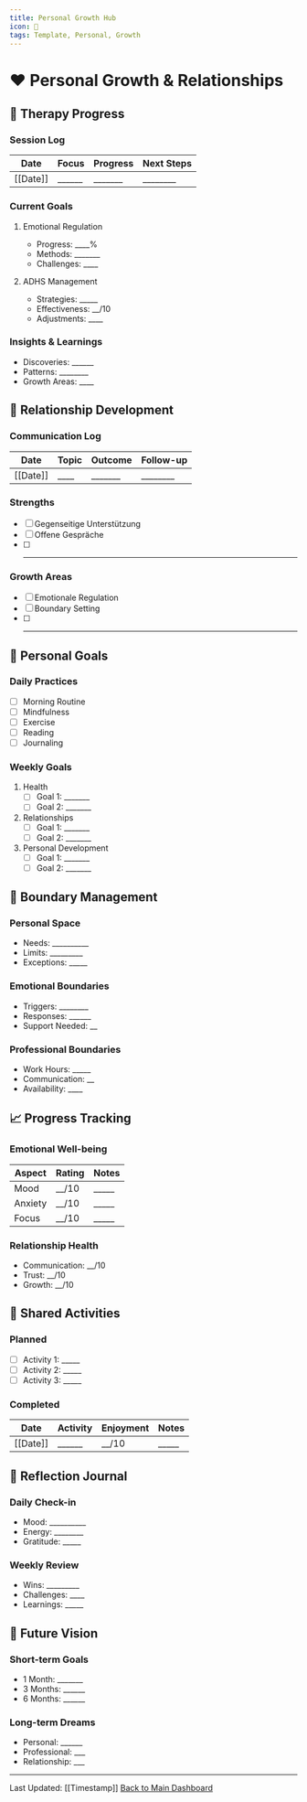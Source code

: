 ```yaml
---
title: Personal Growth Hub
icon: 🌱
tags: Template, Personal, Growth
---
```


# ❤️ Personal Growth & Relationships

## 🧠 Therapy Progress

### Session Log
| Date | Focus | Progress | Next Steps |
|------|-------|----------|------------|
| [[Date]] | ______ | _______ | ________ |

### Current Goals
1. Emotional Regulation
   - Progress: ____%
   - Methods: _______
   - Challenges: ____

2. ADHS Management
   - Strategies: _____
   - Effectiveness: __/10
   - Adjustments: ____

### Insights & Learnings
- Discoveries: ______
- Patterns: ________
- Growth Areas: ____

## 💝 Relationship Development

### Communication Log
| Date | Topic | Outcome | Follow-up |
|------|-------|---------|-----------|
| [[Date]] | ____ | _______ | ________ |

### Strengths
- [ ] Gegenseitige Unterstützung
- [ ] Offene Gespräche
- [ ] _________________

### Growth Areas
- [ ] Emotionale Regulation
- [ ] Boundary Setting
- [ ] _________________

## 🎯 Personal Goals

### Daily Practices
- [ ] Morning Routine
- [ ] Mindfulness
- [ ] Exercise
- [ ] Reading
- [ ] Journaling

### Weekly Goals
1. Health
   - [ ] Goal 1: _______
   - [ ] Goal 2: _______

2. Relationships
   - [ ] Goal 1: _______
   - [ ] Goal 2: _______

3. Personal Development
   - [ ] Goal 1: _______
   - [ ] Goal 2: _______

## 🔄 Boundary Management

### Personal Space
- Needs: __________
- Limits: _________
- Exceptions: _____

### Emotional Boundaries
- Triggers: ________
- Responses: ______
- Support Needed: __

### Professional Boundaries
- Work Hours: _____
- Communication: __
- Availability: ____

## 📈 Progress Tracking

### Emotional Well-being
| Aspect | Rating | Notes |
|--------|---------|-------|
| Mood | __/10 | _____ |
| Anxiety | __/10 | _____ |
| Focus | __/10 | _____ |

### Relationship Health
- Communication: __/10
- Trust: __/10
- Growth: __/10

## 🤝 Shared Activities

### Planned
- [ ] Activity 1: _____
- [ ] Activity 2: _____
- [ ] Activity 3: _____

### Completed
| Date | Activity | Enjoyment | Notes |
|------|----------|-----------|-------|
| [[Date]] | ______ | __/10 | _____ |

## 📝 Reflection Journal

### Daily Check-in
- Mood: __________
- Energy: ________
- Gratitude: _____

### Weekly Review
- Wins: _________
- Challenges: ____
- Learnings: _____

## 🎯 Future Vision

### Short-term Goals
- 1 Month: _______
- 3 Months: ______
- 6 Months: ______

### Long-term Dreams
- Personal: ______
- Professional: ___
- Relationship: ___

---
Last Updated: [[Timestamp]]
[Back to Main Dashboard](main_dashboard.md)
